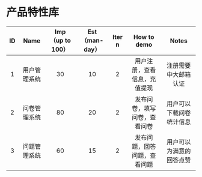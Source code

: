 # 产品特性库

|  ID  |     Name     | Imp（up to 100） | Est（man-day） | Iter n |         How to demo          |          Notes           |
| :--: | :----------: | :--------------: | :------------: | :----: | :--------------------------: | :----------------------: |
|  1   | 用户管理系统 |        30        |       10       |   2    | 用户注册，查看信息，充值提现 |   注册需要中大邮箱认证   |
|  2   | 问卷管理系统 |        80        |       20       |   2    | 发布问卷，填写问卷，查看问卷 | 用户可以下载问卷统计信息 |
|  3   | 问题管理系统 |        60        |       15       |   2    | 发布问题，回答问题，查看问题 | 用户可以为满意的回答点赞 |